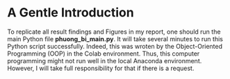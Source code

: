 # A Gentle Introduction

To replicate all result findings and Figures in my report, one should run the main Python file **phuong_bi_main.py**. It will take several minutes to run this Python script successfully. Indeed, this was wroten by the Object-Oriented Programming (OOP) in the Colab environment. Thus, this computer programming might not run well in the local Anaconda environment. However, I will take full responsibility for that if there is a request.
